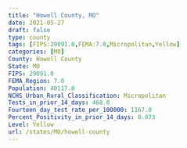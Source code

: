 ```yaml
---
title: "Howell County, MO"
date: 2021-05-27
draft: false
type: county
tags: [FIPS:29091.0,FEMA:7.0,Micropolitan,Yellow]
categories: [MO]
County: Howell County
State: MO
FIPS: 29091.0
FEMA_Region: 7.0
Population: 40117.0
NCHS_Urban_Rural_Classification: Micropolitan
Tests_in_prior_14_days: 468.0
Fourteen_day_test_rate_per_100000: 1167.0
Percent_Positivity_in_prior_14_days: 0.073
Level: Yellow
url: /states/MO/howell-county
---
```



